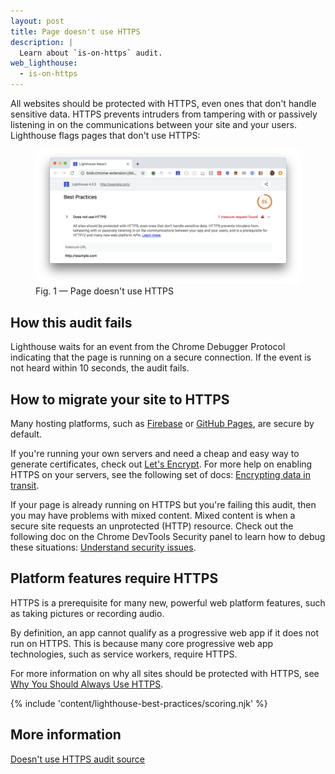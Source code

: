 ```yaml
---
layout: post
title: Page doesn't use HTTPS
description: |
  Learn about `is-on-https` audit.
web_lighthouse:
  - is-on-https
---
```


All websites should be protected with HTTPS,
even ones that don't handle sensitive data.
HTTPS prevents intruders from tampering with or passively listening in
on the communications between your site and your users.
Lighthouse flags pages that don't use HTTPS:

<figure class="w-figure">
  <img class="w-screenshot w-screenshot--filled" src="is-on-https.png" alt="Lighthouse audit showing page doesn't use HTTPS">
  <figcaption class="w-figcaption">
    Fig. 1 — Page doesn't use HTTPS
  </figcaption>
</figure>

## How this audit fails

Lighthouse waits for an event from the Chrome Debugger Protocol
indicating that the page is running on a secure connection.
If the event is not heard within 10 seconds,
the audit fails.

## How to migrate your site to HTTPS

Many hosting platforms, such as
[Firebase](https://firebase.google.com/docs/hosting/) or
[GitHub Pages](https://pages.github.com/), are secure by default.

If you're running your own servers and need a cheap and easy way
to generate certificates,
check out [Let's Encrypt](https://letsencrypt.org/).
For more help on enabling HTTPS on your servers,
see the following set of docs:
[Encrypting data in transit](https://developers.google.com/web/fundamentals/security/encrypt-in-transit/enable-https).

If your page is already running on HTTPS but you're failing this audit,
then you may have problems with mixed content.
Mixed content is when a secure site requests an unprotected (HTTP) resource.
Check out the following doc on the Chrome DevTools Security panel
to learn how to debug these situations:
[Understand security issues](https://developers.google.com/web/tools/chrome-devtools/debug/security).

## Platform features require HTTPS

HTTPS is a prerequisite for many new, powerful web platform features,
such as taking pictures or recording audio.

By definition,
an app cannot qualify as a progressive web app if it does not run on HTTPS.
This is because many core progressive web app technologies,
such as service workers, require HTTPS.

For more information on why all sites should be protected with HTTPS, see
[Why You Should Always Use HTTPS](https://developers.google.com/web/fundamentals/security/encrypt-in-transit/why-https).

{% include 'content/lighthouse-best-practices/scoring.njk' %}

## More information

[Doesn't use HTTPS audit source](https://github.com/GoogleChrome/lighthouse/blob/ecd10efc8230f6f772e672cd4b05e8fbc8a3112d/lighthouse-core/audits/is-on-https.js)
